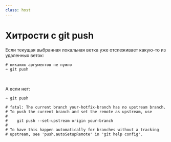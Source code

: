 ```yaml
---
class: host
---
```


# Хитрости с git push

<div/>

Если текущая выбранная локальная ветка уже отслеживает какую-то из удаленных веток:

```shell
# никаких аргументов не нужно
➜ git push
```

<br />

<p v-click>

А если нет:

```shell
➜ git push

# fatal: The current branch your-hotfix-branch has no upstream branch.
# To push the current branch and set the remote as upstream, use
#
#    git push --set-upstream origin your-branch
#
# To have this happen automatically for branches without a tracking
# upstream, see 'push.autoSetupRemote' in 'git help config'.
```

</p>

<style>
    .host h3 {
        color: var(--slidev-theme-primary);
        font-style: italic;
    }
    
    .host code {
        font-size: 1rem;
    }
</style>
